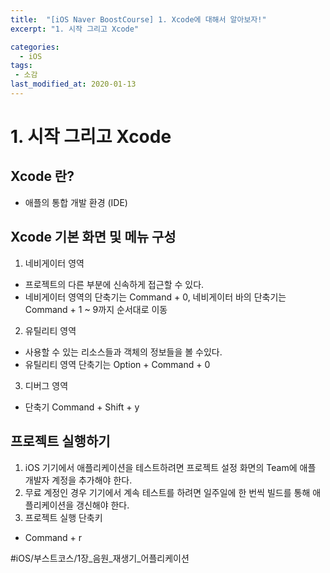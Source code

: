```yaml
---
title:  "[iOS Naver BoostCourse] 1. Xcode에 대해서 알아보자!"
excerpt: "1. 시작 그리고 Xcode"

categories:
  - iOS
tags:
 - 소감
last_modified_at: 2020-01-13
---
```

# 1. 시작 그리고 Xcode
## Xcode 란?
* 애플의 통합 개발 환경 (IDE)

## Xcode 기본 화면 및 메뉴 구성
1. 네비게이터 영역
* 프로젝트의 다른 부분에 신속하게 접근할 수 있다.
* 네비게이터 영역의 단축기는 Command + 0, 네비게이터 바의 단축기는 Command  + 1 ~ 9까지 순서대로 이동

2. 유틸리티 영역
* 사용할 수 있는 리소스들과 객체의 정보들을 볼 수있다.
* 유틸리티 영역 단축기는 Option + Command + 0

3. 디버그 영역
* 단축기 Command + Shift + y

## 프로젝트 실행하기
1. iOS 기기에서 애플리케이션을 테스트하려면 프로젝트 설정 화면의 Team에 애플 개발자 계정을 추가해야 한다. 
2. 무료 계정인 경우 기기에서 계속 테스트를 하려면 일주일에 한 번씩 빌드를 통해 애플리케이션을 갱신해야 한다.
3. 프로젝트 실행 단축키
* Command + r  

#iOS/부스트코스/1장_음원_재생기_어플리케이션
